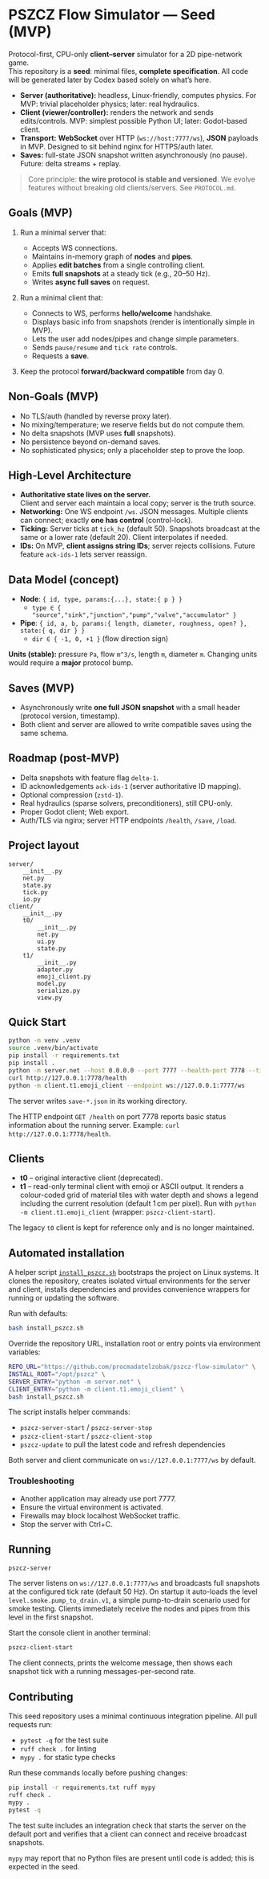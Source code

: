 # PSZCZ Flow Simulator — Seed (MVP)

Protocol-first, CPU-only **client–server** simulator for a 2D pipe-network game.  
This repository is a **seed**: minimal files, **complete specification**. All code will be generated later by Codex based solely on what’s here.

- **Server (authoritative):** headless, Linux-friendly, computes physics. For MVP: trivial placeholder physics; later: real hydraulics.
- **Client (viewer/controller):** renders the network and sends edits/controls. MVP: simplest possible Python UI; later: Godot-based client.
- **Transport:** **WebSocket** over HTTP (`ws://host:7777/ws`), **JSON** payloads in MVP. Designed to sit behind nginx for HTTPS/auth later.
- **Saves:** full-state JSON snapshot written asynchronously (no pause). Future: delta streams + replay.

> Core principle: **the wire protocol is stable and versioned**. We evolve features without breaking old clients/servers. See `PROTOCOL.md`.

## Goals (MVP)

1. Run a minimal server that:
   - Accepts WS connections.
   - Maintains in-memory graph of **nodes** and **pipes**.
   - Applies **edit batches** from a single controlling client.
   - Emits **full snapshots** at a steady tick (e.g., 20–50 Hz).
   - Writes **async full saves** on request.

2. Run a minimal client that:
   - Connects to WS, performs **hello/welcome** handshake.
   - Displays basic info from snapshots (render is intentionally simple in MVP).
   - Lets the user add nodes/pipes and change simple parameters.
   - Sends `pause/resume` and `tick rate` controls.
   - Requests a **save**.

3. Keep the protocol **forward/backward compatible** from day 0.

## Non-Goals (MVP)

- No TLS/auth (handled by reverse proxy later).
- No mixing/temperature; we reserve fields but do not compute them.
- No delta snapshots (MVP uses **full** snapshots).
- No persistence beyond on-demand saves.
- No sophisticated physics; only a placeholder step to prove the loop.

## High-Level Architecture

- **Authoritative state lives on the server.**  
  Client and server each maintain a local copy; server is the truth source.
- **Networking:** One WS endpoint `/ws`. JSON messages. Multiple clients can connect; exactly **one has control** (control-lock).
- **Ticking:** Server ticks at `tick_hz` (default 50). Snapshots broadcast at the same or a lower rate (default 20). Client interpolates if needed.
- **IDs:** On MVP, **client assigns string IDs**; server rejects collisions. Future feature `ack-ids-1` lets server reassign.

## Data Model (concept)

- **Node**: `{ id, type, params:{...}, state:{ p } }`
  - `type ∈ { "source","sink","junction","pump","valve","accumulator" }`
- **Pipe**: `{ id, a, b, params:{ length, diameter, roughness, open? }, state:{ q, dir } }`
  - `dir ∈ { -1, 0, +1 }` (flow direction sign)

**Units (stable):** pressure `Pa`, flow `m^3/s`, length `m`, diameter `m`. Changing units would require a **major** protocol bump.

## Saves (MVP)

- Asynchronously write **one full JSON snapshot** with a small header (protocol version, timestamp).
- Both client and server are allowed to write compatible saves using the same schema.

## Roadmap (post-MVP)

- Delta snapshots with feature flag `delta-1`.
- ID acknowledgements `ack-ids-1` (server authoritative ID mapping).
- Optional compression (`zstd-1`).
- Real hydraulics (sparse solvers, preconditioners), still CPU-only.
- Proper Godot client; Web export.
- Auth/TLS via nginx; server HTTP endpoints `/health`, `/save`, `/load`.

## Project layout

```
server/
    __init__.py
    net.py
    state.py
    tick.py
    io.py
client/
    __init__.py
    t0/
        __init__.py
        net.py
        ui.py
        state.py
    t1/
        __init__.py
        adapter.py
        emoji_client.py
        model.py
        serialize.py
        view.py
```

## Quick Start

```sh
python -m venv .venv
source .venv/bin/activate
pip install -r requirements.txt
pip install .
python -m server.net --host 0.0.0.0 --port 7777 --health-port 7778 --tick-hz 40 &
curl http://127.0.0.1:7778/health
python -m client.t1.emoji_client --endpoint ws://127.0.0.1:7777/ws
```

The server writes `save-*.json` in its working directory.

The HTTP endpoint `GET /health` on port 7778 reports basic status information
about the running server. Example: `curl http://127.0.0.1:7778/health`.

## Clients

- **t0** – original interactive client (deprecated).
- **t1** – read-only terminal client with emoji or ASCII output.
  It renders a colour-coded grid of material tiles with water depth and shows a
  legend including the current resolution (default 1 cm per pixel).
  Run with `python -m client.t1.emoji_client` (wrapper: `pszcz-client-start`).

The legacy `t0` client is kept for reference only and is no longer maintained.

## Automated installation

A helper script [`install_pszcz.sh`](install_pszcz.sh) bootstraps the project on
Linux systems. It clones the repository, creates isolated virtual
environments for the server and client, installs dependencies and provides
convenience wrappers for running or updating the software.

Run with defaults:

```sh
bash install_pszcz.sh
```

Override the repository URL, installation root or entry points via
environment variables:

```sh
REPO_URL="https://github.com/procmadatelzobak/pszcz-flow-simulator" \
INSTALL_ROOT="/opt/pszcz" \
SERVER_ENTRY="python -m server.net" \
CLIENT_ENTRY="python -m client.t1.emoji_client" \
bash install_pszcz.sh
```

The script installs helper commands:

- `pszcz-server-start` / `pszcz-server-stop`
- `pszcz-client-start` / `pszcz-client-stop`
- `pszcz-update` to pull the latest code and refresh dependencies

Both server and client communicate on `ws://127.0.0.1:7777/ws` by default.

### Troubleshooting

- Another application may already use port 7777.
- Ensure the virtual environment is activated.
- Firewalls may block localhost WebSocket traffic.
- Stop the server with Ctrl+C.

## Running

```sh
pszcz-server
```

The server listens on `ws://127.0.0.1:7777/ws` and broadcasts full snapshots at
the configured tick rate (default 50 Hz). On startup it auto-loads the level
`level.smoke.pump_to_drain.v1`, a simple pump-to-drain scenario used for smoke
testing. Clients immediately receive the nodes and pipes from this level in the
first snapshot.

Start the console client in another terminal:

```sh
pszcz-client-start
```

The client connects, prints the welcome message, then shows each snapshot tick with a running messages-per-second rate.

## Contributing

This seed repository uses a minimal continuous integration pipeline. All pull requests run:

- `pytest -q` for the test suite
- `ruff check .` for linting
- `mypy .` for static type checks

Run these commands locally before pushing changes:

```sh
pip install -r requirements.txt ruff mypy
ruff check .
mypy .
pytest -q
```

The test suite includes an integration check that starts the server on the
default port and verifies that a client can connect and receive broadcast
snapshots.

`mypy` may report that no Python files are present until code is added; this is expected in the seed.
